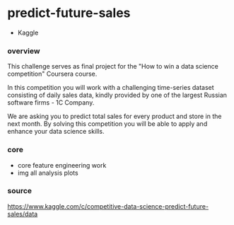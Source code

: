 # predict-future-sales
- Kaggle

### overview
This challenge serves as final project for the "How to win a data science competition" Coursera course.

In this competition you will work with a challenging time-series dataset consisting of daily sales data, kindly provided by one of the largest Russian software firms - 1C Company.

We are asking you to predict total sales for every product and store in the next month. By solving this competition you will be able to apply and enhance your data science skills.

### core
- core feature engineering work
- img
  all analysis plots


### source
https://www.kaggle.com/c/competitive-data-science-predict-future-sales/data
